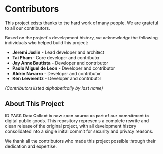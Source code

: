 # Contributors

This project exists thanks to the hard work of many people. We are grateful to all our contributors.

Based on the project's development history, we acknowledge the following individuals who helped build this project:

- **Jeremi Joslin** - Lead developer and architect
- **Tai Pham** - Core developer and contributor  
- **Jay Anne Bautista** - Developer and contributor
- **Paolo Miguel de Leon** - Developer and contributor
- **Aldrin Navarro** - Developer and contributor
- **Ken Lewerentz** - Developer and contributor

*(Contributors listed alphabetically by last name)*

## About This Project

ID PASS Data Collect is now open source as part of our commitment to digital public goods. This repository represents a complete rewrite and clean release of the original project, with all development history consolidated into a single initial commit for security and privacy reasons.

We thank all the contributors who made this project possible through their dedication and expertise.